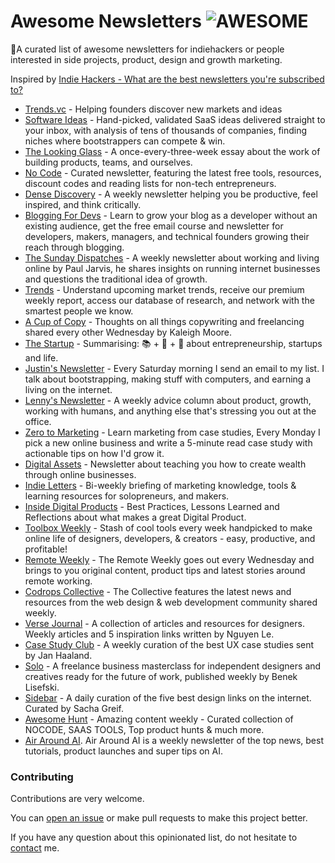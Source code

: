 # Awesome Newsletters ![AWESOME](https://img.shields.io/static/v1?label=🎈&message=AWESOME&color=red&labelColor=666)
🎉A curated list of awesome newsletters for indiehackers or people interested in side projects, product, design and growth marketing.

Inspired by [Indie Hackers - What are the best newsletters you're subscribed to?](https://www.indiehackers.com/post/what-are-the-best-newsletters-youre-subscribed-to-19d46d2007)
- [Trends.vc](http://trends.vc/) - Helping founders discover new markets and ideas
- [Software Ideas](https://www.softwareideas.io/) - Hand-picked, validated SaaS ideas delivered straight to your inbox, with analysis of tens of thousands of companies, finding niches where bootstrappers can compete & win.
- [The Looking Glass](https://lg.substack.com/) - A once-every-three-week essay about the work of building products, teams, and ourselves.
- [No Code](https://www.getrevue.co/profile/nocode) - Curated newsletter, featuring the latest free tools, resources, discount codes and reading lists for non-tech entrepreneurs.
- [Dense Discovery](https://www.densediscovery.com/) - A weekly newsletter helping you be productive, feel inspired, and think critically.
- [Blogging For Devs](https://bloggingfordevs.com/) - Learn to grow your blog as a developer without an existing audience, get the free email course and newsletter for developers, makers, managers, and technical founders growing their reach through blogging.
- [The Sunday Dispatches](https://pjrvs.com/) - A weekly newsletter about working and living online by Paul Jarvis, he shares insights on running internet businesses and questions the traditional idea of growth.
- [Trends](http://trends.co/) - Understand upcoming market trends, receive our premium weekly report, access our database of research, and network with the smartest people we know.
- [A Cup of Copy](https://www.kaleighmoore.com/newsletter) - Thoughts on all things copywriting and freelancing shared every other Wednesday by Kaleigh Moore.
- [The Startup](https://thestartup.substack.com/) - Summarising: 📚 + 💭 + 🧠 about entrepreneurship, startups and life.
- [Justin's Newsletter](https://justinjackson.ca/newsletter) - Every Saturday morning I send an email to my list. I talk about bootstrapping, making stuff with computers, and earning a living on the internet.
- [Lenny's Newsletter](https://duuce.com/content/newsletter-lenny) - A weekly advice column about product, growth, working with humans, and anything else that's stressing you out at the office.
- [Zero to Marketing](https://zerotomarketing.com/) - Learn marketing from case studies, Every Monday I pick a new online business and write a 5-minute read case study with actionable tips on how I'd grow it.
- [Digital Assets](https://digitalasset.substack.com/) - Newsletter about teaching you how to create wealth through online businesses.
- [Indie Letters](https://indieletters.com/) - Bi-weekly briefing of marketing knowledge, tools & learning resources for solopreneurs, and makers.
- [Inside Digital Products](https://insidedigitalproducts.substack.com/) - Best Practices, Lessons Learned and Reflections about what makes a great Digital Product.
- [Toolbox Weekly](https://theprotoolbox.com/weekly/) - Stash of cool tools every week handpicked to make online life of designers, developers, & creators - easy, productive, and profitable!
- [Remote Weekly](https://www.remote.tools/work-from-home-newsletter) - The Remote Weekly goes out every Wednesday and brings to you original content, product tips and latest stories around remote working.
- [Codrops Collective](https://tympanus.net/codrops/collective/) - The Collective features the latest news and resources from the web design & web development community shared weekly.
- [Verse Journal](http://www.verse-co.com/) - A collection of articles and resources for designers. Weekly articles and 5 inspiration links written by Nguyen Le.
- [Case Study Club](https://www.casestudy.club/) - A weekly curation of the best UX case studies sent by Jan Haaland.
- [Solo](https://solowork.co/) - A freelance business masterclass for independent designers and creatives ready for the future of work, published weekly by Benek Lisefski.
- [Sidebar](https://sidebar.io/) - A daily curation of the five best design links on the internet. Curated by Sacha Greif.
- [Awesome Hunt](https://collection.substack.com/) - Amazing content weekly - Curated collection of NOCODE, SAAS TOOLS, Top product hunts & much more.
- [Air Around AI](https://airaroundai.substack.com/). Air Around AI is a weekly newsletter of the top news, best tutorials, product launches and super tips on AI.
  
### Contributing
Contributions are very welcome.

You can [open an issue](https://github.com/Yuxiaoy1/awesome-newsletters/issues/new) or make pull requests to make this project better.

If you have any question about this opinionated list, do not hesitate to [contact](https://yuxiaoy1.gitee.io/) me.
